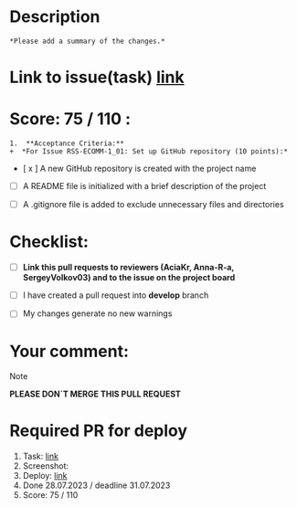 # Description

	*Please add a summary of the changes.*

# Link to issue(task) [link](https://github.com/)

# Score: 75 / 110 : 
	1.  **Acceptance Criteria:**
	+  *For Issue RSS-ECOMM-1_01: Set up GitHub repository (10 points):* 
- [ x ] A new GitHub repository is created with the project name
- [ ] A README file is initialized with a brief description of the project
- [ ] A .gitignore file is added to exclude unnecessary files and directories


# Checklist:

- [ ] **Link this pull requests to reviewers (AciaKr, Anna-R-a, SergeyVolkov03) and to the issue on the project board**
- [ ] I have created a pull request into **develop** branch
- [ ] My changes generate no new warnings 


# Your comment:


> [!NOTE]
> **PLEASE DON`T MERGE THIS PULL REQUEST**

# Required PR for deploy
1. Task: [link](https://github.com/)
2. Screenshot:
3. Deploy: [link](https://github.com/)
4. Done 28.07.2023 / deadline 31.07.2023
5. Score: 75 / 110